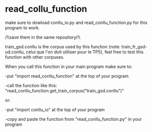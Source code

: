 # read_collu_function
make sure to dowload conllu_io.py and read_conllu_function.py for this program to work.

/!\save them in the same repository/!\

train_gsd.conllu is the corpus used by this function (note: train_fr_gsd-ud.conllu, celui que l'on doit utiliser pour le TP5), feel free to test this function with other corpuses.

When you call this function in your main program make sure to:

  -put "import read_conllu_function" at the top of your program
  
  -call the function like this: "read_conllu_function.get_train_corpus("train_gsd.conllu")"
  
  
or:

  -put "import conllu_io" at the top of your program
  
  -copy and paste the function from "read_conllu_function.py" in your program
  
 
 
